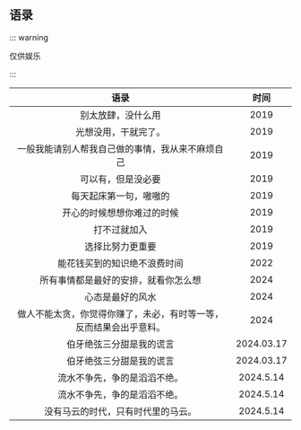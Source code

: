 ## 语录

::: warning 

仅供娱乐

:::

|                       语录                       | 时间 |
| :----------------------------------------------: | :--: |
|                别太放肆，没什么用                | 2019 |
|               光想没用，干就完了。               | 2019 |
| 一般我能请别人帮我自己做的事情，我从来不麻烦自己 | 2019 |
|                可以有，但是没必要                | 2019 |
|              每天起床第一句，嗷嗷的              | 2019 |
|            开心的时候想想你难过的时候            | 2019 |
|                   打不过就加入                   | 2019 |
|                 选择比努力更重要                 | 2019 |
|           能花钱买到的知识绝不浪费时间           | 2022 |
|          所有事情都是最好的安排，就看你怎么想           | 2024 |
|          心态是最好的风水           | 2024 |
|          做人不能太贪，你觉得你赚了，未必，有时等一等，反而结果会出乎意料。           | 2024 |
|          伯牙绝弦三分甜是我的谎言           | 2024.03.17 |
|          伯牙绝弦三分甜是我的谎言           | 2024.03.17 |
|          流水不争先，争的是滔滔不绝。           | 2024.5.14 |
|          流水不争先，争的是滔滔不绝。           | 2024.5.14 |
|          没有马云的时代，只有时代里的马云。           | 2024.5.14 |
